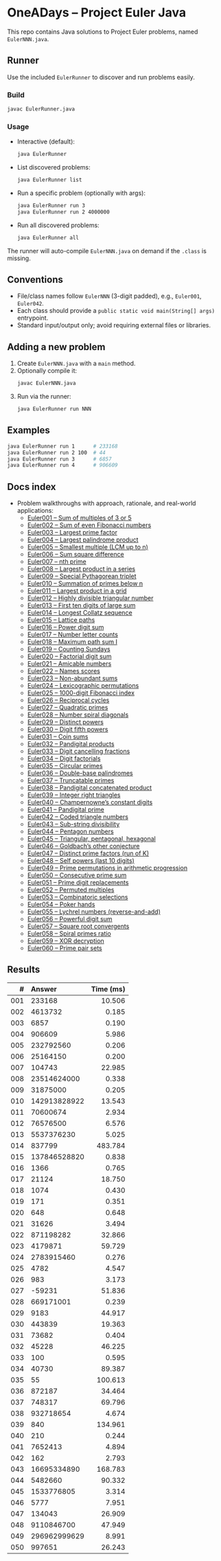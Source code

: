 # OneADays – Project Euler Java

This repo contains Java solutions to Project Euler problems, named `EulerNNN.java`.

## Runner
Use the included `EulerRunner` to discover and run problems easily.

### Build
```bash
javac EulerRunner.java
```

### Usage
- Interactive (default):
  ```bash
  java EulerRunner
  ```
- List discovered problems:
  ```bash
  java EulerRunner list
  ```
- Run a specific problem (optionally with args):
  ```bash
  java EulerRunner run 3
  java EulerRunner run 2 4000000
  ```
- Run all discovered problems:
  ```bash
  java EulerRunner all
  ```

The runner will auto-compile `EulerNNN.java` on demand if the `.class` is missing.

## Conventions
- File/class names follow `EulerNNN` (3-digit padded), e.g., `Euler001`, `Euler042`.
- Each class should provide a `public static void main(String[] args)` entrypoint.
- Standard input/output only; avoid requiring external files or libraries.

## Adding a new problem
1. Create `EulerNNN.java` with a `main` method.
2. Optionally compile it:
   ```bash
   javac EulerNNN.java
   ```
3. Run via the runner:
   ```bash
   java EulerRunner run NNN
   ```

## Examples
```bash
java EulerRunner run 1      # 233168
java EulerRunner run 2 100  # 44
java EulerRunner run 3      # 6857
java EulerRunner run 4      # 906609
```

## Docs index
- Problem walkthroughs with approach, rationale, and real-world applications:
  - [Euler001 – Sum of multiples of 3 or 5](docs/Euler001_explained.md)
  - [Euler002 – Sum of even Fibonacci numbers](docs/Euler002_explained.md)
  - [Euler003 – Largest prime factor](docs/Euler003_explained.md)
  - [Euler004 – Largest palindrome product](docs/Euler004_explained.md)
  - [Euler005 – Smallest multiple (LCM up to n)](docs/Euler005_explained.md)
  - [Euler006 – Sum square difference](docs/Euler006_explained.md)
  - [Euler007 – nth prime](docs/Euler007_explained.md)
  - [Euler008 – Largest product in a series](docs/Euler008_explained.md)
  - [Euler009 – Special Pythagorean triplet](docs/Euler009_explained.md)
  - [Euler010 – Summation of primes below n](docs/Euler010_explained.md)
  - [Euler011 – Largest product in a grid](docs/Euler011_explained.md)
  - [Euler012 – Highly divisible triangular number](docs/Euler012_explained.md)
  - [Euler013 – First ten digits of large sum](docs/Euler013_explained.md)
  - [Euler014 – Longest Collatz sequence](docs/Euler014_explained.md)
  - [Euler015 – Lattice paths](docs/Euler015_explained.md)
  - [Euler016 – Power digit sum](docs/Euler016_explained.md)
  - [Euler017 – Number letter counts](docs/Euler017_explained.md)
  - [Euler018 – Maximum path sum I](docs/Euler018_explained.md)
  - [Euler019 – Counting Sundays](docs/Euler019_explained.md)
  - [Euler020 – Factorial digit sum](docs/Euler020_explained.md)
  - [Euler021 – Amicable numbers](docs/Euler021_explained.md)
  - [Euler022 – Names scores](docs/Euler022_explained.md)
  - [Euler023 – Non-abundant sums](docs/Euler023_explained.md)
  - [Euler024 – Lexicographic permutations](docs/Euler024_explained.md)
  - [Euler025 – 1000-digit Fibonacci index](docs/Euler025_explained.md)
  - [Euler026 – Reciprocal cycles](docs/Euler026_explained.md)
  - [Euler027 – Quadratic primes](docs/Euler027_explained.md)
  - [Euler028 – Number spiral diagonals](docs/Euler028_explained.md)
  - [Euler029 – Distinct powers](docs/Euler029_explained.md)
  - [Euler030 – Digit fifth powers](docs/Euler030_explained.md)
  - [Euler031 – Coin sums](docs/Euler031_explained.md)
  - [Euler032 – Pandigital products](docs/Euler032_explained.md)
  - [Euler033 – Digit cancelling fractions](docs/Euler033_explained.md)
  - [Euler034 – Digit factorials](docs/Euler034_explained.md)
  - [Euler035 – Circular primes](docs/Euler035_explained.md)
  - [Euler036 – Double-base palindromes](docs/Euler036_explained.md)
  - [Euler037 – Truncatable primes](docs/Euler037_explained.md)
  - [Euler038 – Pandigital concatenated product](docs/Euler038_explained.md)
  - [Euler039 – Integer right triangles](docs/Euler039_explained.md)
  - [Euler040 – Champernowne’s constant digits](docs/Euler040_explained.md)
  - [Euler041 – Pandigital prime](docs/Euler041_explained.md)
  - [Euler042 – Coded triangle numbers](docs/Euler042_explained.md)
  - [Euler043 – Sub-string divisibility](docs/Euler043_explained.md)
  - [Euler044 – Pentagon numbers](docs/Euler044_explained.md)
  - [Euler045 – Triangular, pentagonal, hexagonal](docs/Euler045_explained.md)
  - [Euler046 – Goldbach’s other conjecture](docs/Euler046_explained.md)
  - [Euler047 – Distinct prime factors (run of K)](docs/Euler047_explained.md)
  - [Euler048 – Self powers (last 10 digits)](docs/Euler048_explained.md)
  - [Euler049 – Prime permutations in arithmetic progression](docs/Euler049_explained.md)
  - [Euler050 – Consecutive prime sum](docs/Euler050_explained.md)
  - [Euler051 – Prime digit replacements](docs/Euler051_explained.md)
  - [Euler052 – Permuted multiples](docs/Euler052_explained.md)
  - [Euler053 – Combinatoric selections](docs/Euler053_explained.md)
  - [Euler054 – Poker hands](docs/Euler054_explained.md)
  - [Euler055 – Lychrel numbers (reverse-and-add)](docs/Euler055_explained.md)
  - [Euler056 – Powerful digit sum](docs/Euler056_explained.md)
  - [Euler057 – Square root convergents](docs/Euler057_explained.md)
  - [Euler058 – Spiral primes ratio](docs/Euler058_explained.md)
  - [Euler059 – XOR decryption](docs/Euler059_explained.md)
  - [Euler060 – Prime pair sets](docs/Euler060_explained.md)
<!-- BEGIN: EULER_RESULTS -->
## Results

| # | Answer | Time (ms) |
|---:|:------|---------:|
| 001 | 233168 | 10.506 |
| 002 | 4613732 | 0.185 |
| 003 | 6857 | 0.190 |
| 004 | 906609 | 5.986 |
| 005 | 232792560 | 0.206 |
| 006 | 25164150 | 0.200 |
| 007 | 104743 | 22.985 |
| 008 | 23514624000 | 0.338 |
| 009 | 31875000 | 0.205 |
| 010 | 142913828922 | 13.543 |
| 011 | 70600674 | 2.934 |
| 012 | 76576500 | 6.576 |
| 013 | 5537376230 | 5.025 |
| 014 | 837799 | 483.784 |
| 015 | 137846528820 | 0.838 |
| 016 | 1366 | 0.765 |
| 017 | 21124 | 18.750 |
| 018 | 1074 | 0.430 |
| 019 | 171 | 0.351 |
| 020 | 648 | 0.648 |
| 021 | 31626 | 3.494 |
| 022 | 871198282 | 32.866 |
| 023 | 4179871 | 59.729 |
| 024 | 2783915460 | 0.276 |
| 025 | 4782 | 4.547 |
| 026 | 983 | 3.173 |
| 027 | -59231 | 51.836 |
| 028 | 669171001 | 0.239 |
| 029 | 9183 | 44.917 |
| 030 | 443839 | 19.363 |
| 031 | 73682 | 0.404 |
| 032 | 45228 | 46.225 |
| 033 | 100 | 0.595 |
| 034 | 40730 | 89.387 |
| 035 | 55 | 100.613 |
| 036 | 872187 | 34.464 |
| 037 | 748317 | 69.796 |
| 038 | 932718654 | 4.674 |
| 039 | 840 | 134.961 |
| 040 | 210 | 0.244 |
| 041 | 7652413 | 4.894 |
| 042 | 162 | 2.793 |
| 043 | 16695334890 | 168.783 |
| 044 | 5482660 | 90.332 |
| 045 | 1533776805 | 3.314 |
| 046 | 5777 | 7.951 |
| 047 | 134043 | 26.909 |
| 048 | 9110846700 | 47.949 |
| 049 | 296962999629 | 8.991 |
| 050 | 997651 | 26.243 |
<!-- END: EULER_RESULTS -->

